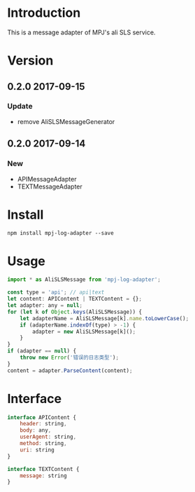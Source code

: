 # Introduction

This is a message adapter of MPJ's ali SLS service.

# Version
## 0.2.0 2017-09-15
### Update
- remove AliSLSMessageGenerator

## 0.2.0 2017-09-14
### New
- APIMessageAdapter
- TEXTMessageAdapter

# Install
```
npm install mpj-log-adapter --save
```

# Usage

```js
import * as AliSLSMessage from 'mpj-log-adapter';

const type = 'api'; // api|text
let content: APIContent | TEXTContent = {};
let adapter: any = null;
for (let k of Object.keys(AliSLSMessage)) {
    let adapterName = AliSLSMessage[k].name.toLowerCase();
    if (adapterName.indexOf(type) > -1) {
        adapter = new AliSLSMessage[k]();
    }
}
if (adapter == null) {
    throw new Error('错误的日志类型');
}
content = adapter.ParseContent(content);


```

# Interface
```js
interface APIContent {
    header: string,
    body: any,
    userAgent: string,
    method: string,
    uri: string
}

interface TEXTContent {
    message: string
}
```